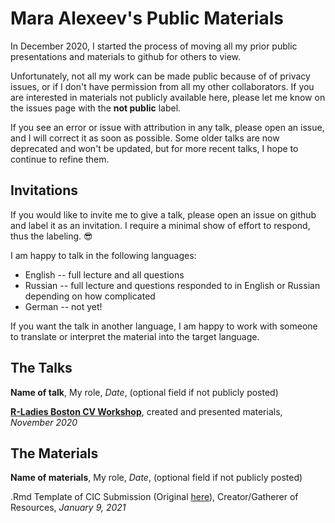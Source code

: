 # Mara Alexeev's Public Materials

In December 2020, I started the process of moving all my prior public presentations and materials to github for others to view. 

Unfortunately, not all my work can be made public because of of privacy issues, or if I don't have permission from all my other collaborators. If you are interested in materials not publicly available here, please let me know on the issues page with the **not public** label.

If you see an error or issue with attribution in any talk, please open an issue, and I will correct it as soon as possible. Some older talks are now deprecated and won't be updated, but for more recent talks, I hope to continue to refine them.

## Invitations

If you would like to invite me to give a talk, please open an issue on github and label it as an invitation. I require a minimal show of effort to respond, thus the labeling. :sunglasses:

I am happy to talk in the following languages: 

- English -- full lecture and all questions
- Russian -- full lecture and questions responded to in English or Russian depending on how complicated
- German -- not yet!

If you want the talk in another language, I am happy to work with someone to translate or interpret the material into the target language. 

## The Talks

**Name of talk**, My role, *Date*, (optional field if not publicly posted)

[**R-Ladies Boston CV Workshop**](https://github.com/MaraAlexeev/MaraAlexeev_public_presentations/blob/master/pdfs_of_talks/r-ladies_boston_cv_workshop_November_2020.pdf), created and presented materials, *November 2020*

## The Materials

**Name of materials**, My role, *Date*, (optional field if not publicly posted)

.Rmd Template of CIC Submission (Original [here](https://www.amia.org/sites/default/files/CIC2021-Submission-Template.pdf)), Creator/Gatherer of Resources, *January 9, 2021*
